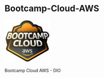 # Bootcamp-Cloud-AWS

[![](https://github.com/Manoel/Bootcamp-Cloud-AWS/blob/main/BOOTCAMP_CLOUD_AWS_1.png)](https://www.linkedin.com/in/manoel-rodrigues-do-nascimento-2359a732)

Bootcamp Cloud AWS - DIO
